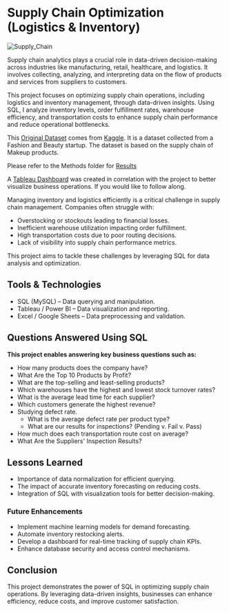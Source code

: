 # Supply Chain Optimization (Logistics & Inventory)

![Supply_Chain](/Assets/supply_chain.jpg)

Supply chain analytics plays a crucial role in data-driven decision-making across industries like manufacturing, retail, healthcare, and logistics. It involves collecting, analyzing, and interpreting data on the flow of products and services from suppliers to customers.

This project focuses on optimizing supply chain operations, including logistics and inventory management, through data-driven insights. Using SQL, I analyze inventory levels, order fulfillment rates, warehouse efficiency, and transportation costs to enhance supply chain performance and reduce operational bottlenecks.

This [Original Dataset](Data/supply_chain_data.csv) comes from [Kaggle](https://www.kaggle.com/datasets/harshsingh2209/supply-chain-analysis). It is a dataset collected from a Fashion and Beauty startup. The dataset is based on the supply chain of Makeup products.

Please refer to the Methods folder for [Results](Methods_and_Results/README.md)

A [Tableau Dashboard](https://public.tableau.com/app/profile/kevin.chabau/viz/SupplyChainOptimizationLogisticsInventory/Dashboard1) was created in correlation with the project to better visualize business operations. If you would like to follow along.

Managing inventory and logistics efficiently is a critical challenge in supply chain management. Companies often struggle with:

- Overstocking or stockouts leading to financial losses.
- Inefficient warehouse utilization impacting order fulfillment.
- High transportation costs due to poor routing decisions.
- Lack of visibility into supply chain performance metrics.

This project aims to tackle these challenges by leveraging SQL for data analysis and optimization.

## Tools & Technologies

- SQL (MySQL) – Data querying and manipulation.
- Tableau / Power BI – Data visualization and reporting.
- Excel / Google Sheets – Data preprocessing and validation.

## Questions Answered Using SQL

**This project enables answering key business questions such as:**

- How many products does the company have?
- What Are the Top 10 Products by Profit?
- What are the top-selling and least-selling products?
- Which warehouses have the highest and lowest stock turnover rates?
- What is the average lead time for each supplier?
- Which customers generate the highest revenue?
- Studying defect rate.
  - What is the average defect rate per product type?
  - What are our results for inspections? (Pending v. Fail v. Pass)
- How much does each transportation route cost on average?
- What Are the Suppliers' Inspection Results?

## Lessons Learned

- Importance of data normalization for efficient querying.
- The impact of accurate inventory forecasting on reducing costs.
- Integration of SQL with visualization tools for better decision-making.

### Future Enhancements

- Implement machine learning models for demand forecasting.
- Automate inventory restocking alerts.
- Develop a dashboard for real-time tracking of supply chain KPIs.
- Enhance database security and access control mechanisms.

## Conclusion

This project demonstrates the power of SQL in optimizing supply chain operations. By leveraging data-driven insights, businesses can enhance efficiency, reduce costs, and improve customer satisfaction.
